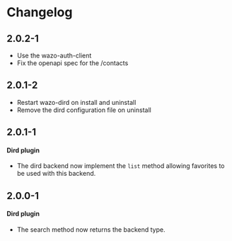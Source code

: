 Changelog
=========

2.0.2-1
-------

* Use the wazo-auth-client
* Fix the openapi spec for the /contacts


2.0.1-2
-------

* Restart wazo-dird on install and uninstall
* Remove the dird configuration file on uninstall


2.0.1-1
-------

#### Dird plugin

* The dird backend now implement the `list` method allowing favorites to be used with this backend.


2.0.0-1
-------

#### Dird plugin

* The search method now returns the backend type.
